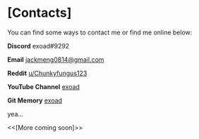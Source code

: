 # [Contacts]

You can find some ways to contact me or find me online below:

**Discord** exoad#9292

**Email** [jackmeng0814@gmail.com](mailto:jackmeng0814@gmail.com)

**Reddit** [u/Chunkyfungus123](https://www.reddit.com/user/Chunkyfungus123)

**YouTube Channel** [exoad](https://www.youtube.com/channel/UCIfv7sIqmww_5Ggn9HOkbIg)

**Git Memory** [exoad](https://www.gitmemory.com/exoad)

yea...

<<[More coming soon]>>
